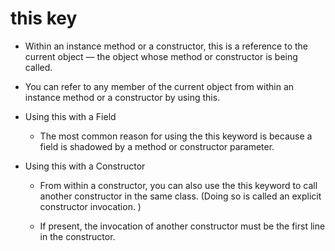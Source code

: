 # this key

- Within an instance method or a constructor, this is a reference to the current object — the object whose method or constructor is being called. 
- You can refer to any member of the current object from within an instance method or a constructor by using this.


- Using this with a Field

    - The most common reason for using the this keyword is because a field is shadowed by a method or constructor parameter.
  
- Using this with a Constructor

    - From within a constructor, you can also use the this keyword to call another constructor in the same class. (Doing so is called an explicit constructor invocation. )
    
    - If present, the invocation of another constructor must be the first line in the constructor.
      
